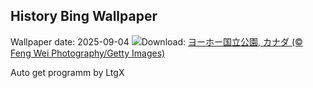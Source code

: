 ## History Bing Wallpaper
Wallpaper date: 2025-09-04
![](https://www.bing.com/th?id=OHR.YohoNP_JA-JP5965096200_UHD.jpg&w=1000)Download: [ヨーホー国立公園, カナダ (© Feng Wei Photography/Getty Images)](https://www.bing.com/th?id=OHR.YohoNP_JA-JP5965096200_UHD.jpg)

Auto get programm by LtgX

